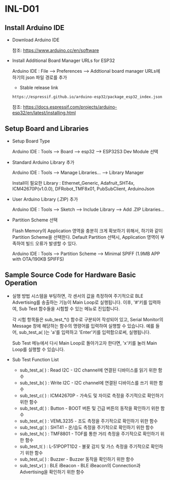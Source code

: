 # INL-D01

## Install Arduino IDE
- Download Arduino IDE

  참조: <https://www.arduino.cc/en/software>
- Install Additional Board Manager URLs for ESP32

  Arduino IDE : File --> Preferences --> Addtional board manager URLs에 하기의 json 파일 경로를 추가

  - Stable release link
  ```
  https://espressif.github.io/arduino-esp32/package_esp32_index.json
  ```

  참조: <https://docs.espressif.com/projects/arduino-esp32/en/latest/installing.html>

## Setup Board and Libraries
- Setup Board Type

  Arduino IDE : Tools --> Board --> esp32 --> ESP32S3 Dev Module 선택

- Standard Arduino Library 추가

  Arduino IDE : Tools --> Manage Libraries... --> Library Manager

  Install이 필요한 Library : Ethernet_Generic, Adafruit_SHT4x, ICM42670P(v1.0.0), DFRobot_TMF8x01, PubSubClient, ArduinoJson

- User Arduino Library (.ZIP) 추가

  Arduino IDE : Tools --> Sketch --> Include Library --> Add .ZIP Libraries...

- Partition Scheme 선택

  Flash Memory의 Application 영역을 충분히 크게 확보하기 위해서, 하기와 같이 Partition Scheme을 선택한다. Default Partition 선택시, Application 영역이 부족하여 빌드 오류가 발생할 수 있다.
  
  Arduino IDE : Tools --> Partition Scheme --> Minimal SPIFF (1.9MB APP with OTA/190KB SPIFFS)
## Sample Source Code for Hardware Basic Operation
- 실행 방법
  시스템을 부팅하면, 각 센서의 값을 측정하여 주기적으로 BLE Advertising를 송출하는 기능이 Main Loop로 실행됩니다. 이후, '#'키를 입력하여, Sub Test 함수들을 시험할 수 있는 메뉴로 진입합니다.

  각 시험 항목들은 sub_test_*() 함수로 구분되어 작성되어 있고, Serial Monitor의 Message 창에 해당하는 함수의 명령어를 입력하여 실행할 수 있습니다. 예를 들어, sub_test_a( )는 'a'를 입력하고 'Enter'키를 입력함으로써, 실행됩니다.

  Sub Test 메뉴에서 다시 Main Loop로 돌아가고자 한다면, 'x'키를 눌러 Main Loop를 실행할 수 있습니다.

- Sub Test Function List
  - sub_test_a( ) : Read I2C - I2C channel에 연결된 디바이스를 읽기 위한 함수
  - sub_test_b( ) : Write I2C - I2C channel에 연결된 디바이스를 쓰기 위한 함수
  - sub_test_c( ) : ICM42670P - 가속도 및 자이로 측정을 주기적으로 확인하기 위한 함수
  - sub_test_d( ) : Button - BOOT 버튼 및 긴급 버튼의 동작을 확인하기 위한 함수
  - sub_test_e( ) : VEML3235 - 조도 측정을 주기적으로 확인하기 위한 함수
  - sub_test_g( ) : SHT41 - 온/습도 측정을 주기적으로 확인하기 위한 함수
  - sub_test_h( ) : TMF8801 - TOF를 통한 거리 측정을 주기적으로 확인하기 위한 함수
  - sub_test_t( ) : L-51POPT1D2 - 불꽃 감지 및 가스 측정을 주기적으로 확인하기 위한 함수
  - sub_test_u( ) : Buzzer - Buzzer 동작을 확인하기 위한 함수
  - sub_test_v( ) : BLE iBeacon - BLE iBeacon의 Connection과 Advertising을 확인하기 위한 함수

